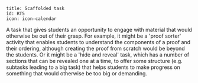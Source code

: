 ````
title: Scaffolded task
id: RT5
icon: icon-calendar

````

A task that gives students an opportunity to engage with material that would otherwise be out of their grasp.  For example, it might be a 'proof sorter' activity that enables students to understand the components of a proof and their ordering, although creating the proof from scratch would be beyond the students.  Or it might be a 'hide and reveal' task, which has a number of sections that can be revealed one at a time, to offer some structure (e.g. subtasks leading to a big task) that helps students to make progress on something that would otherwise be too big or demanding.

